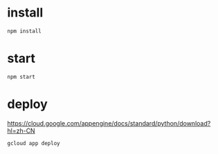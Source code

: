 # install

```
npm install
```


# start

```
npm start
```

# deploy
https://cloud.google.com/appengine/docs/standard/python/download?hl=zh-CN
```
gcloud app deploy
```
